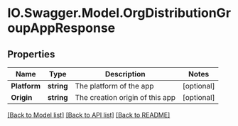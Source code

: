 # IO.Swagger.Model.OrgDistributionGroupAppResponse
## Properties

Name | Type | Description | Notes
------------ | ------------- | ------------- | -------------
**Platform** | **string** | The platform of the app | [optional] 
**Origin** | **string** | The creation origin of this app | [optional] 

[[Back to Model list]](../README.md#documentation-for-models) [[Back to API list]](../README.md#documentation-for-api-endpoints) [[Back to README]](../README.md)

